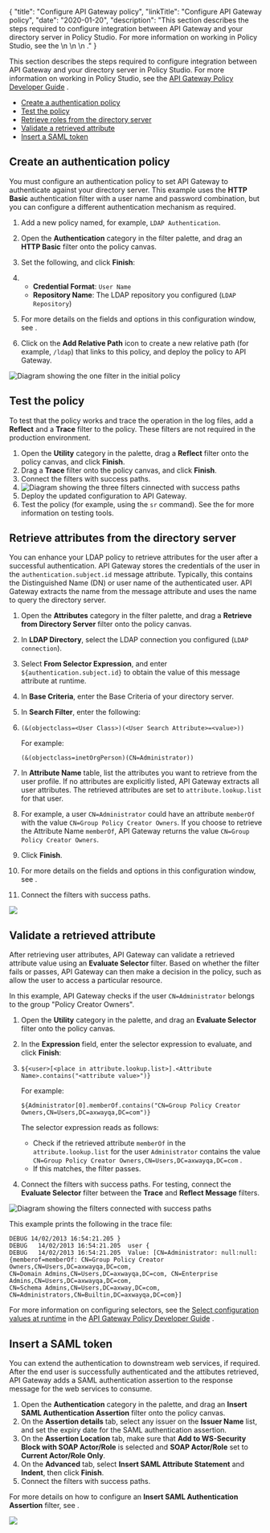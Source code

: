 {
"title": "Configure API Gateway policy",
"linkTitle": "Configure API Gateway policy",
"date": "2020-01-20",
"description": "This section describes the steps required to configure integration between API Gateway and your directory server in Policy Studio. For more information on working in Policy Studio, see the \\n \\n \\n ."
}
﻿

This section describes the steps required to configure integration between API Gateway and your directory server in Policy Studio. For more information on working in Policy Studio, see the
[API Gateway Policy Developer Guide](/bundle/APIGateway_77_PolicyDevGuide_allOS_en_HTML5/)
.

-   [Create a authentication policy](#Create3)
-   [Test the policy](#Test)
-   [Retrieve roles from the directory server](#Enhance)
-   [Validate a retrieved attribute](#Insert)
-   [Insert a SAML token](#Insert2)

Create an authentication policy
-------------------------------

You must configure an authentication policy to set API Gateway to authenticate against your directory server. This example uses the **HTTP Basic** authentication filter with a user name and password combination, but you can configure a different authentication mechanism as required.

1.  Add a new policy named, for example, `LDAP Authentication`.
2.  Open the **Authentication** category in the filter palette, and drag an **HTTP Basic** filter onto the policy canvas.
3.  Set the following, and click **Finish**:
4.  -   **Credential Format**: `User Name`
    -   **Repository Name**: The LDAP repository you configured (`LDAP Repository`)

5.  For more details on the fields and options in this configuration window, see .
6.  Click on the **Add Relative Path** icon to create a new relative path (for example, `/ldap`) that links to this policy, and deploy the policy to API Gateway.

![Diagram showing the one filter in the initial policy](/Images/IntegrationGuides/auth_auth/ldap_policy_http.png)

Test the policy
---------------

To test that the policy works and trace the operation in the log files, add a **Reflect** and a **Trace** filter to the policy. These filters are not required in the production environment.

1.  Open the **Utility** category in the palette, drag a **Reflect** filter onto the policy canvas, and click **Finish**.
2.  Drag a **Trace** filter onto the policy canvas, and click **Finish**.
3.  Connect the filters with success paths.
4.  ![Diagram showing the three filters cinnected with success paths](/Images/IntegrationGuides/auth_auth/ldap_policy_test.png)
5.  Deploy the updated configuration to API Gateway.
6.  Test the policy (for example, using the `sr` command). See the for more information on testing tools.

Retrieve attributes from the directory server
---------------------------------------------

You can enhance your LDAP policy to retrieve attributes for the user after a successful authentication. API Gateway stores the credentials of the user in the `authentication.subject.id` message attribute. Typically, this contains the Distinguished Name (DN) or user name of the authenticated user. API Gateway extracts the name from the message attribute and uses the name to query the directory server.

1.  Open the **Attributes** category in the filter palette, and drag a **Retrieve from Directory Server** filter onto the policy canvas.
2.  In **LDAP Directory**, select the LDAP connection you configured (`LDAP connection`).
3.  Select **From Selector Expression**, and enter `${authentication.subject.id}` to obtain the value of this message attribute at runtime.
4.  In **Base Criteria**, enter the Base Criteria of your directory server.
5.  In **Search Filter**, enter the following:
6.  `(&(objectclass=<User Class>)(<User Search Attribute>=<value>))`

    For example:

    ``` {space="preserve"}
    (&(objectclass=inetOrgPerson)(CN=Administrator))
    ```

7.  In **Attribute Name** table, list the attributes you want to retrieve from the user profile. If no attributes are explicitly listed, API Gateway extracts all user attributes. The retrieved attributes are set to `attribute.lookup.list` for that user.
8.  For example, a user `CN=Administrator` could have an attribute `memberOf` with the value `CN=Group Policy Creator Owners`. If you choose to retrieve the Attribute Name `memberOf`, API Gateway returns the value `CN=Group Policy Creator Owners`.

9.  Click **Finish**.
10. For more details on the fields and options in this configuration window, see .
11. Connect the filters with success paths.

![](/Images/IntegrationGuides/auth_auth/ldap_policy_retrieve.png)

Validate a retrieved attribute
------------------------------

After retrieving user attributes, API Gateway can validate a retrieved attribute value using an **Evaluate Selector** filter. Based on whether the filter fails or passes, API Gateway can then make a decision in the policy, such as allow the user to access a particular resource.

In this example, API Gateway checks if the user `CN=Administrator` belongs to the group "Policy Creator Owners".

1.  Open the **Utility** category in the palette, and drag an **Evaluate Selector** filter onto the policy canvas.
2.  In the **Expression** field, enter the selector expression to evaluate, and click **Finish**:
3.  `${<user>[<place in attribute.lookup.list>].<Attribute Name>.contains("<attribute value>")}`

    For example:

    `${Administrator[0].memberOf.contains("CN=Group Policy Creator Owners,CN=Users,DC=axwayqa,DC=com")}`

    The selector expression reads as follows:

    -   Check if the retrieved attribute `memberOf` in the `attribute.lookup.list` for the user `Administrator` contains the value `CN=Group Policy Creator Owners,CN=Users,DC=axwayqa,DC=com` .
    -   If this matches, the filter passes.

4.  Connect the filters with success paths. For testing, connect the **Evaluate Selector** filter between the **Trace** and **Reflect Message** filters.

![Diagram showing the filters connected with success paths](/Images/IntegrationGuides/auth_auth/ldap_policy_evaluate.png)

This example prints the following in the trace file:

``` {space="preserve"}
DEBUG 14/02/2013 16:54:21.205 }
DEBUG   14/02/2013 16:54:21.205  user {
DEBUG   14/02/2013 16:54:21.205  Value: [CN=Administrator: null:null:
{memberof=memberOf: CN=Group Policy Creator Owners,CN=Users,DC=axwayqa,DC=com, 
CN=Domain Admins,CN=Users,DC=axwayqa,DC=com, CN=Enterprise Admins,CN=Users,DC=axwayqa,DC=com, 
CN=Schema Admins,CN=Users,DC=axway,DC=com, CN=Administrators,CN=Builtin,DC=axwayqa,DC=com}]
```

For more information on configuring selectors, see the
[Select configuration values at runtime](/csh?context=630&product=prod-api-gateway-77)
in the
[API Gateway Policy Developer Guide](/bundle/APIGateway_77_PolicyDevGuide_allOS_en_HTML5/)
.

Insert a SAML token
-------------------

You can extend the authentication to downstream web services, if required. After the end user is successfully authenticated and the attibutes retrieved, API Gateway adds a SAML authentication assertion to the response message for the web services to consume.

1.  Open the **Authentication** category in the palette, and drag an **Insert SAML Authentication Assertion** filter onto the policy canvas.
2.  On the **Assertion details** tab, select any issuer on the **Issuer Name** list, and set the expiry date for the SAML authentication assertion.
3.  On the **Assertion Location** tab, make sure that **Add to WS-Security Block with SOAP Actor/Role** is selected and **SOAP Actor/Role** set to **Current Actor/Role Only**.
4.  On the **Advanced** tab, select **Insert SAML Attribute Statement** and **Indent**, then click **Finish**.
5.  Connect the filters with success paths.

For more details on how to configure an **Insert SAML Authentication Assertion** filter, see .

![](/Images/IntegrationGuides/auth_auth/ldap_policy_final.png)
